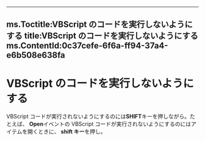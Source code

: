 

---
ms.Toctitle:VBScript のコードを実行しないようにする
title:VBScript のコードを実行しないようにする
ms.ContentId:0c37cefe-6f6a-ff94-37a4-e6b508e638fa
---
# VBScript のコードを実行しないようにする




VBScript コードが実行されないようにするのには**SHIFT**キーを押しながら。たとえば、 **Open**イベントの VBScript コードが実行されないようにするのにはアイテムを開くときに、 **shift キー**を押し。

